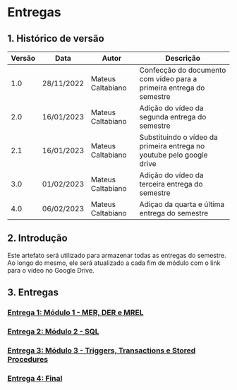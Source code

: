 # Entregas

## 1. Histórico de versão

| Versão | Data  | Autor             | Descrição                                                        |
| ------ | ----- | ----------------- | ---------------------------------------------------------------- |
| 1.0    | 28/11/2022 | Mateus Caltabiano | Confecção do documento com vídeo para a primeira entrega do semestre |
| 2.0    | 16/01/2023 | Mateus Caltabiano | Adição do vídeo da segunda entrega do semestre |
| 2.1    | 16/01/2023 | Mateus Caltabiano | Substituindo o vídeo da primeira entrega no youtube pelo google drive |
| 3.0    | 01/02/2023 | Mateus Caltabiano | Adição do vídeo da terceira entrega do semestre |
| 4.0    | 06/02/2023 | Mateus Caltabiano | Adiçao da quarta e última entrega do semestre |

## 2. Introdução

<p>
    Este artefato será utilizado para armazenar todas as entregas do semestre. Ao longo do mesmo, ele será atualizado a cada fim de módulo com o link para o vídeo no Google Drive.
</p>

## 3. Entregas

### [Entrega 1: Módulo 1 - MER, DER e MREL](https://drive.google.com/file/d/1V-FCVDM-pCeQeQRTfItaiC_irD_m6qt4/view?usp=share_link)
### [Entrega 2: Módulo 2 - SQL](https://drive.google.com/file/d/1t7XUd75hVizmPXebVRq88LSj74Tl42TF/view?usp=share_link)
### [Entrega 3: Módulo 3 - Triggers, Transactions e Stored Procedures](https://drive.google.com/file/d/1LEEsduF1iJdz289DoCHLEWTEemRqXKMO/view?usp=share_link)
### [Entrega 4: Final](https://drive.google.com/file/d/1hEGWdBpD32VDRUrXhMEluusYSsLw_aTY/view?usp=share_link)

